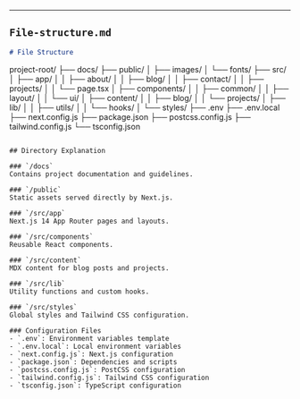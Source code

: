 ---

## `File-structure.md`

```markdown
# File Structure
```

project-root/
├── docs/
├── public/
│ ├── images/
│ └── fonts/
├── src/
│ ├── app/
│ │ ├── about/
│ │ ├── blog/
│ │ ├── contact/
│ │ ├── projects/
│ │ └── page.tsx
│ ├── components/
│ │ ├── common/
│ │ ├── layout/
│ │ └── ui/
│ ├── content/
│ │ ├── blog/
│ │ └── projects/
│ ├── lib/
│ │ ├── utils/
│ │ └── hooks/
│ └── styles/
├── .env
├── .env.local
├── next.config.js
├── package.json
├── postcss.config.js
├── tailwind.config.js
└── tsconfig.json

```

## Directory Explanation

### `/docs`
Contains project documentation and guidelines.

### `/public`
Static assets served directly by Next.js.

### `/src/app`
Next.js 14 App Router pages and layouts.

### `/src/components`
Reusable React components.

### `/src/content`
MDX content for blog posts and projects.

### `/src/lib`
Utility functions and custom hooks.

### `/src/styles`
Global styles and Tailwind CSS configuration.

### Configuration Files
- `.env`: Environment variables template
- `.env.local`: Local environment variables
- `next.config.js`: Next.js configuration
- `package.json`: Dependencies and scripts
- `postcss.config.js`: PostCSS configuration
- `tailwind.config.js`: Tailwind CSS configuration
- `tsconfig.json`: TypeScript configuration
```
